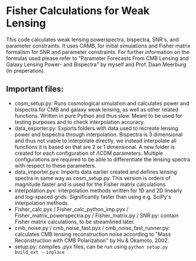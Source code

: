 
# Fisher Calculations for Weak Lensing

This code calculates weak lensing powerspectra, bispectra, SNR's, and parameter constraints. It uses CAMB, for initial simulations and Fisher matrix formalism for SNR and parameter constraints. For further information on the formulas used please refer to "Parameter Forecasts From CMB Lensing and Galaxy Lensing Power- and Bispectra" by myself and Prof. Daan Meerburg (in preperation).

## Important files:
-	cosm_setup.py: Runs cosmological simulation and calculates power and bispectra for CMB and galaxy weak lensing, as well as other related functions. Written in pure Python and thus slow. Meant to be used for testing purposes and to check interpolation accuracy.
-	data_exporter.py: Exports folders with data used to recreate lensing power and bispectra through interpolation. Bispectra is 3 dimensional and thus not viable to interpolate directly, we instead interpolate all functions it is based on that are 2 or 1 dimensional. A new folder is created for each configuration of $\Lambda$CDM parameters. Multiple configurations are required to be able to differentiate the lensing spectra with respect to these parameters.
-	data_importer.pyx: Imports data earlier created and defines lensing spectra in same way as cosm_setup.py. This version is orders of magnitude faster and is used for the Fisher matrix calculations.
-	interpolation.pyx: interpolation methods written for 1D and 2D linearly and log-spaced grids. Significantly faster than using e.g. SciPy's interpolation methods.
-	Fisher_calc.pyx / Fisher_calc_python_imp.pyx / Fisher_matrix_powerspectra.py / Fisher_matrix.py / SNR.py: contain Fisher matrix calculations, to be streamlined later.
-	cmb_noise.py / cmb_noise_fast.pyx / cmb_noise_fast_runner.py: calculates CMB lensing reconstruction noise according to "Mass Reconstruction with CMB Polarization" by Hu & Okamoto, 2002.
-	setup.py: compiles .pyx files, can be run using `python setup.py build_ext --inplace`
